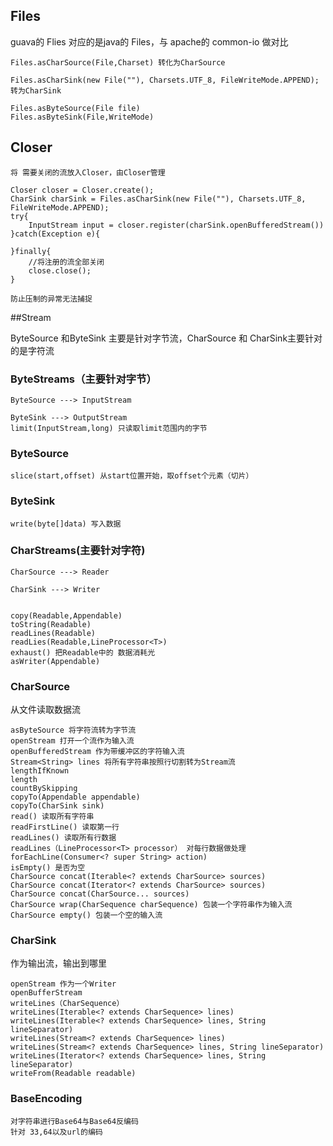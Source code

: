 ## Files

guava的 Flies 对应的是java的 Files，与 apache的 common-io 做对比

```
Files.asCharSource(File,Charset) 转化为CharSource

Files.asCharSink(new File(""), Charsets.UTF_8, FileWriteMode.APPEND); 转为CharSink

Files.asByteSource(File file)
Files.asByteSink(File,WriteMode)
```



## Closer

```
将 需要关闭的流放入Closer，由Closer管理

Closer closer = Closer.create();
CharSink charSink = Files.asCharSink(new File(""), Charsets.UTF_8, FileWriteMode.APPEND);
try{
    InputStream input = closer.register(charSink.openBufferedStream())
}catch(Exception e){
    
}finally{
	//将注册的流全部关闭
    close.close();
}

防止压制的异常无法捕捉
```





##Stream

ByteSource 和ByteSink 主要是针对字节流，CharSource 和 CharSink主要针对的是字符流



### ByteStreams（主要针对字节）

```
ByteSource ---> InputStream

ByteSink ---> OutputStream
limit(InputStream,long) 只读取limit范围内的字节
```



### ByteSource

```
slice(start,offset) 从start位置开始，取offset个元素（切片）
```



### ByteSink

```
write(byte[]data) 写入数据
```







### CharStreams(主要针对字符)

```
CharSource ---> Reader

CharSink ---> Writer


copy(Readable,Appendable)
toString(Readable)
readLines(Readable)
readLies(Readable,LineProcessor<T>)
exhaust() 把Readable中的 数据消耗光
asWriter(Appendable) 
```



### CharSource

从文件读取数据流

```
asByteSource 将字符流转为字节流
openStream 打开一个流作为输入流
openBufferedStream 作为带缓冲区的字符输入流
Stream<String> lines 将所有字符串按照行切割转为Stream流 
lengthIfKnown
length
countBySkipping
copyTo(Appendable appendable)
copyTo(CharSink sink)
read() 读取所有字符串
readFirstLine() 读取第一行
readLines() 读取所有行数据
readLines（LineProcessor<T> processor） 对每行数据做处理
forEachLine(Consumer<? super String> action)
isEmpty() 是否为空
CharSource concat(Iterable<? extends CharSource> sources)
CharSource concat(Iterator<? extends CharSource> sources)
CharSource concat(CharSource... sources)
CharSource wrap(CharSequence charSequence) 包装一个字符串作为输入流
CharSource empty() 包装一个空的输入流
```





### CharSink

作为输出流，输出到哪里

```
openStream 作为一个Writer
openBufferStream
writeLines（CharSequence）
writeLines(Iterable<? extends CharSequence> lines)
writeLines(Iterable<? extends CharSequence> lines, String lineSeparator)
writeLines(Stream<? extends CharSequence> lines)
writeLines(Stream<? extends CharSequence> lines, String lineSeparator)
writeLines(Iterator<? extends CharSequence> lines, String lineSeparator)
writeFrom(Readable readable)
```





### BaseEncoding

```
对字符串进行Base64与Base64反编码
针对 33,64以及url的编码 
```

